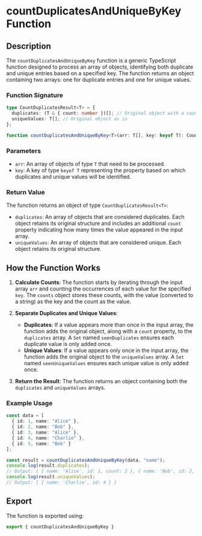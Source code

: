
# countDuplicatesAndUniqueByKey Function

## Description
The `countDuplicatesAndUniqueByKey` function is a generic TypeScript function designed to process an array of objects, identifying both duplicate and unique entries based on a specified key. The function returns an object containing two arrays: one for duplicate entries and one for unique values.

### Function Signature
```typescript
type CountDuplicatesResult<T> = {
  duplicates: (T & { count: number })[]; // Original object with a count property
  uniqueValues: T[]; // Original object as is
};

function countDuplicatesAndUniqueByKey<T>(arr: T[], key: keyof T): CountDuplicatesResult<T>
```

### Parameters
- `arr`: An array of objects of type `T` that need to be processed.
- `key`: A key of type `keyof T` representing the property based on which duplicates and unique values will be identified.

### Return Value
The function returns an object of type `CountDuplicatesResult<T>`:
- `duplicates`: An array of objects that are considered duplicates. Each object retains its original structure and includes an additional `count` property indicating how many times the value appeared in the input array.
- `uniqueValues`: An array of objects that are considered unique. Each object retains its original structure.

## How the Function Works

1. **Calculate Counts**: 
   The function starts by iterating through the input array `arr` and counting the occurrences of each value for the specified `key`. The `counts` object stores these counts, with the value (converted to a string) as the key and the count as the value.

2. **Separate Duplicates and Unique Values**:
   - **Duplicates**: If a value appears more than once in the input array, the function adds the original object, along with a `count` property, to the `duplicates` array. A `Set` named `seenDuplicates` ensures each duplicate value is only added once.
   - **Unique Values**: If a value appears only once in the input array, the function adds the original object to the `uniqueValues` array. A `Set` named `seenUniqueValues` ensures each unique value is only added once.

3. **Return the Result**:
   The function returns an object containing both the `duplicates` and `uniqueValues` arrays.

### Example Usage
```typescript
const data = [
  { id: 1, name: "Alice" },
  { id: 2, name: "Bob" },
  { id: 3, name: "Alice" },
  { id: 4, name: "Charlie" },
  { id: 5, name: "Bob" }
];

const result = countDuplicatesAndUniqueByKey(data, "name");
console.log(result.duplicates); 
// Output: [ { name: 'Alice', id: 1, count: 2 }, { name: 'Bob', id: 2, count: 2 } ]
console.log(result.uniqueValues); 
// Output: [ { name: 'Charlie', id: 4 } ]
```

## Export
The function is exported using:
```typescript
export { countDuplicatesAndUniqueByKey }
```
